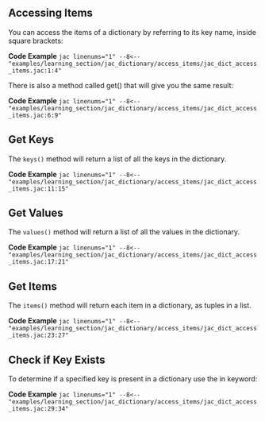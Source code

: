 ## Accessing Items
You can access the items of a dictionary by referring to its key name, inside square brackets:

**Code Example**
    ```jac linenums="1"
    --8<-- "examples/learning_section/jac_dictionary/access_items/jac_dict_access_items.jac:1:4"
    ```

There is also a method called get() that will give you the same result:

**Code Example**
    ```jac linenums="1"
    --8<-- "examples/learning_section/jac_dictionary/access_items/jac_dict_access_items.jac:6:9"
    ```

## Get Keys

The `keys()` method will return a list of all the keys in the dictionary.

**Code Example**
    ```jac linenums="1"
    --8<-- "examples/learning_section/jac_dictionary/access_items/jac_dict_access_items.jac:11:15"
    ```

## Get Values

The `values()` method will return a list of all the values in the dictionary.

**Code Example**
    ```jac linenums="1"
    --8<-- "examples/learning_section/jac_dictionary/access_items/jac_dict_access_items.jac:17:21"
    ```

## Get Items
The `items()` method will return each item in a dictionary, as tuples in a list.

**Code Example**
    ```jac linenums="1"
    --8<-- "examples/learning_section/jac_dictionary/access_items/jac_dict_access_items.jac:23:27"
    ```

## Check if Key Exists

To determine if a specified key is present in a dictionary use the in keyword:

**Code Example**
    ```jac linenums="1"
    --8<-- "examples/learning_section/jac_dictionary/access_items/jac_dict_access_items.jac:29:34"
    ```

